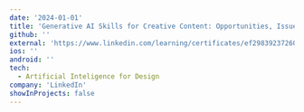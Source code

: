 ```yaml
---
date: '2024-01-01'
title: 'Generative AI Skills for Creative Content: Opportunities, Issues, and Ethics'
github: ''
external: 'https://www.linkedin.com/learning/certificates/ef29839237260e0850e42930e08c2b9c33776f5e7255ea58beeb2fb20ae69d7f'
ios: ''
android: ''
tech:
  - Artificial Inteligence for Design
company: 'LinkedIn'
showInProjects: false
---
```



